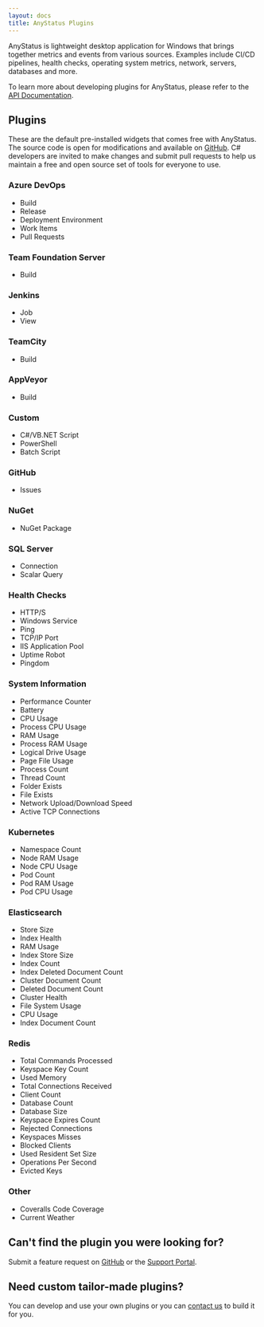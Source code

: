 ```yaml
---
layout: docs
title: AnyStatus Plugins
---
```


AnyStatus is lightweight desktop application for Windows that brings together metrics and events from various sources.
Examples include CI/CD pipelines, health checks, operating system metrics, network, servers, databases and more.

To learn more about developing plugins for AnyStatus, please refer to the [API Documentation](/docs/api).

## Plugins

These are the default pre-installed widgets that comes free with AnyStatus. The source code is open for modifications and available on [GitHub](https://github.com/AnyStatus/Plugins/tree/master/src/AnyStatus.Plugins/Widgets/DevOps/TFS/Build). C# developers are invited to make changes and submit pull requests to help us maintain a free and open source set of tools for everyone to use.

### Azure DevOps

- Build
- Release
- Deployment Environment
- Work Items
- Pull Requests

### Team Foundation Server

- Build

### Jenkins

- Job
- View

### TeamCity

- Build

### AppVeyor

- Build

### Custom

- C#/VB.NET Script
- PowerShell
- Batch Script

### GitHub

- Issues

### NuGet

- NuGet Package

### SQL Server

- Connection
- Scalar Query

### Health Checks

- HTTP/S
- Windows Service
- Ping
- TCP/IP Port
- IIS Application Pool
- Uptime Robot
- Pingdom

### System Information

- Performance Counter
- Battery
- CPU Usage
- Process CPU Usage
- RAM Usage
- Process RAM Usage
- Logical Drive Usage
- Page File Usage
- Process Count
- Thread Count
- Folder Exists
- File Exists
- Network Upload/Download Speed
- Active TCP Connections

### Kubernetes

- Namespace Count
- Node RAM Usage
- Node CPU Usage
- Pod Count
- Pod RAM Usage
- Pod CPU Usage

### Elasticsearch

- Store Size
- Index Health
- RAM Usage
- Index Store Size
- Index Count
- Index Deleted Document Count
- Cluster Document Count
- Deleted Document Count
- Cluster Health
- File System Usage
- CPU Usage
- Index Document Count

### Redis

- Total Commands Processed
- Keyspace Key Count
- Used Memory
- Total Connections Received
- Client Count
- Database Count
- Database Size
- Keyspace Expires Count
- Rejected Connections
- Keyspaces Misses
- Blocked Clients
- Used Resident Set Size
- Operations Per Second
- Evicted Keys

### Other

- Coveralls Code Coverage
- Current Weather

## Can't find the plugin you were looking for?

Submit a feature request on [GitHub](https://github.com/AnyStatus/Support/issues) or the [Support Portal](https://anystatus.helprace.com/s1-general/ideas).

## Need custom tailor-made plugins?

You can develop and use your own plugins or you can [contact us](mailto:info@anystat.us) to build it for you.
